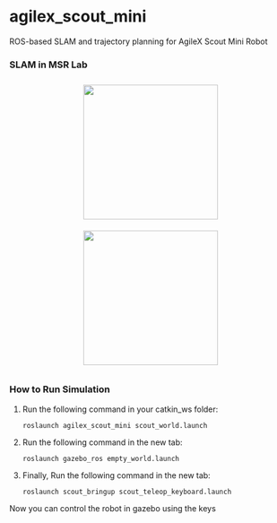 # agilex_scout_mini
ROS-based SLAM and trajectory planning for AgileX Scout Mini Robot

### SLAM in MSR Lab
<p align = "center">
  <img src = "images/fov.gif" height = "240px" style="margin:10px 10px">
  <img src = "images/ros.gif" height = "240px" style="margin:10px 10px">
</p>

### How to Run Simulation

1. Run the following command in your catkin_ws folder:

   ```shell
   roslaunch agilex_scout_mini scout_world.launch
   ```
2. Run the following command in the new tab:

   ```shell
   roslaunch gazebo_ros empty_world.launch
   ```

3. Finally, Run the following command in the new tab:

   ```shell
   roslaunch scout_bringup scout_teleop_keyboard.launch
   ```

Now you can control the robot in gazebo using the keys
